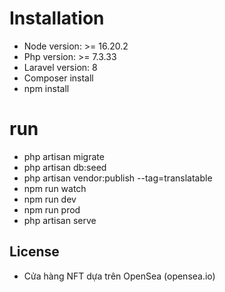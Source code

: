 # Installation 
- Node version: >= 16.20.2
- Php version: >= 7.3.33
- Laravel version: 8
- Composer install
- npm install
# run
- php artisan migrate
- php artisan db:seed
- php artisan vendor:publish --tag=translatable
- npm run watch
- npm run dev
- npm run prod
- php artisan serve

## License
- Cửa hàng NFT dựa trên OpenSea (opensea.io)
